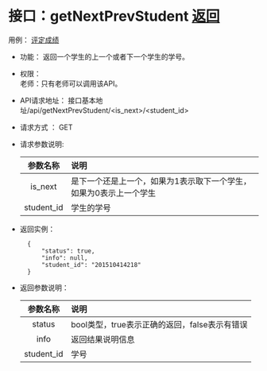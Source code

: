 # 接口：getNextPrevStudent  [返回](../README.md)
用例： [评定成绩](../用例/评定成绩.md)

- 功能：
    返回一个学生的上一个或者下一个学生的学号。
    
- 权限：    
    老师：只有老师可以调用该API。
    
- API请求地址： 
    接口基本地址/api/getNextPrevStudent/<is_next>/<student_id>

- 请求方式 ：
    GET

- 请求参数说明:        

  |参数名称|说明|
  |:---------:|:--------------------------------------------------------|
  |is_next|是下一个还是上一个，如果为1表示取下一个学生，如果为0表示上一个学生|
  |student_id|学生的学号|
    
- 返回实例：

        {         
            "status": true,
            "info": null,    
            "student_id": "201510414218"
        }
 
- 返回参数说明：    
 
  |参数名称|说明|
  |:---------:|:--------------------------------------------------------|      
  |status|bool类型，true表示正确的返回，false表示有错误|
  |info|返回结果说明信息|
  |student_id|学号|
